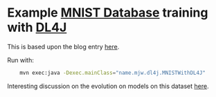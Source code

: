 # Example [MNIST Database](https://en.wikipedia.org/wiki/MNIST_database) training with [DL4J](https://deeplearning4j.konduit.ai/)

This is based upon the blog entry [here](https://medium.com/mlearning-ai/deeplearning4-for-image-classification-part-1-fc01cb2b1c62).

Run with:

```bash
    mvn exec:java -Dexec.mainClass="name.mjw.dl4j.MNISTWithDL4J"
```

Interesting discussion on the evolution on models on this dataset [here](http://karpathy.github.io/2022/03/14/lecun1989/).

